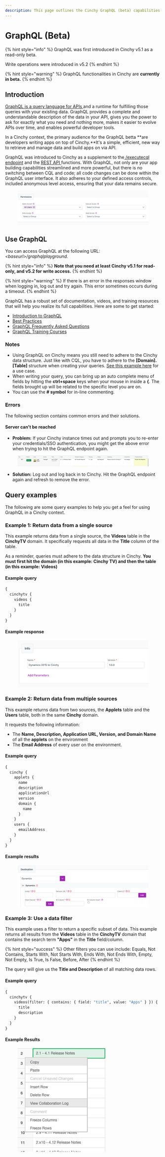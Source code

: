 ```yaml
---
description: This page outlines the Cinchy GraphQL (beta) capabilities
---
```


# GraphQL (Beta)

{% hint style="info" %}
GraphQL was first introduced in Cinchy v5.1 as a read-only beta.

Write operations were introduced in v5.2
{% endhint %}

{% hint style="warning" %}
GraphQL functionalities in Cinchy are **currently in beta.**
{% endhint %}

## Introduction

[GraphQL is a query language for APIs ](https://graphql.org/)and a runtime for fulfilling those queries with your existing data. GraphQL provides a complete and understandable description of the data in your API, gives you the power to ask for exactly what you need and nothing more, makes it easier to evolve APIs over time, and enables powerful developer tools.

In a Cinchy context, the primary audience for the GraphQL betta **are developers writing apps on top of Cinchy.**It's a simple, efficient, new way to retrieve and manage data and build apps on via API.

GraphQL was introduced to Cinchy as a supplement to the[ /executecql endpoint](../../api-guide/api-overview/#2.5-api-executecql) and the [REST API ](../../api-guide/api-overview/)functions. With GraphQL, not only are your app building capabilities streamlined and more powerful, but there is no switching between CQL and code; all code changes can be done within the GraphQL user interface. It also adheres to your defined access controls, included anonymous level access, ensuring that your data remains secure.

<figure><img src="../../.gitbook/assets/image (171).png" alt=""><figcaption></figcaption></figure>

## Use GraphQL

You can access GraphQL at the following URL: _\<baseurl>/graphqlplayground._

{% hint style="info" %}
**Note that you need at least Cinchy v5.1 for read-only, and v5.2 for write access.**
{% endhint %}

{% hint style="warning" %}
If there is an error in the responses window when logging in, log out and try again. This error sometimes occurs during a timeout.
{% endhint %}

GraphQL has a robust set of documentation, videos, and training resources that will help you realize its full capabilities. Here are some to get started:

- [Introduction to GraphQL](https://graphql.org/learn/)
- [Best Practices](https://graphql.org/learn/best-practices/)
- [GraphQL Frequently Asked Questions](https://graphql.org/faq/)
- [GraphQL Training Courses](https://graphql.org/community/users/#training-courses)

### Notes

- Using GraphQL on Cinchy means you still need to adhere to the Cinchy data structure. Just like with CQL, you have to adhere to the **\[Domain].\[Table]** structure when creating your queries. [See this example here](graphql-beta.md#example-1) for a use case.
- When writing your query, you can bring up an auto complete menu of fields by hitting the **ctrl+space** keys when your mouse in inside a **{**. The fields brought up will be related to the specific level you are on.
- You can use the **# symbol** for in-line commenting.

### Errors

The following section contains common errors and their solutions.

#### Server can't be reached

- **Problem:** If your Cinchy instance times out and prompts you to re-enter your credentials/SSO authentication, you might get the above error when trying to hit the GraphQL endpoint again.

<figure><img src="../../.gitbook/assets/image (49).png" alt=""><figcaption></figcaption></figure>

- **Solution:** Log out and log back in to Cinchy. Hit the GraphQL endpoint again and refresh to remove the error.

## Query examples

The following are some query examples to help you get a feel for using GraphQL in a Cinchy context.

### Example 1: Return data from a single source

This example returns data from a single source, the **Videos** table in the **CinchyTV** domain. It specifically requests all data in the **Title** column of the table.

As a reminder, queries must adhere to the data structure in Cinchy. **You must first hit the domain (in this example: Cinchy TV) and then the table (in this example: Videos)**

#### Example query

```graphql
{
  cinchytv {
    videos {
      title
    }
  }
}
```

#### Example response

<figure><img src="../../.gitbook/assets/image (338).png" alt=""><figcaption></figcaption></figure>

### Example 2: Return data from multiple sources

This example returns data from two sources, the **Applets** table and the **Users** table, both in the same **Cinchy** domain.

It requests the following information:

- The **Name, Description, Application URL, Version, and Domain Name** of all the **applets** on the environment
- The **Email Address** of every user on the environment.

#### Example query

```graphql
{
  cinchy {
    applets {
      name
      description
      applicationUrl
      version
      domain {
        name
      }
    }
    users {
      emailAddress
    }
  }
}
```

#### Example results

<figure><img src="../../.gitbook/assets/image (357).png" alt=""><figcaption></figcaption></figure>

### Example 3: Use a data filter

This example uses a filter to return a specific subset of data. This example returns all results from the **Videos** table in the **CinchyTV** domain that contains the search term **"Apps"** in the **Title** field/column.

{% hint style="success" %}
Other filters you can use include: Equals, Not Contains, Starts With, Not Starts With, Ends With, Not Ends With, Empty, Not Empty, Is True, Is False, Before, After
{% endhint %}

The query will give us the **Title and Description** of all matching data rows.

#### Example query

```graphql
{
  cinchytv {
    videos(filter: { contains: { field: "title", value: "Apps" } }) {
      title
      description
    }
  }
}
```

#### Example Results

<figure><img src="../../.gitbook/assets/image (534).png" alt=""><figcaption></figcaption></figure>
